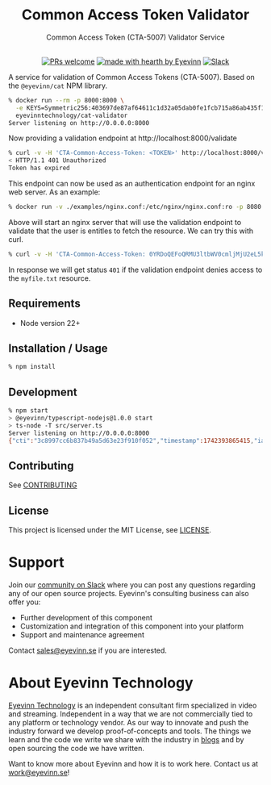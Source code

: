 <h1 align="center">
  Common Access Token Validator
</h1>

<div align="center">
  Common Access Token (CTA-5007) Validator Service
  <br />
</div>

<div align="center">
<br />

[![PRs welcome](https://img.shields.io/badge/PRs-welcome-ff69b4.svg?style=flat-square)](https://github.com/Eyevinn/cat-validator/issues?q=is%3Aissue+is%3Aopen+label%3A%22help+wanted%22)
[![made with hearth by Eyevinn](https://img.shields.io/badge/made%20with%20%E2%99%A5%20by-Eyevinn-59cbe8.svg?style=flat-square)](https://github.com/eyevinn)
[![Slack](http://slack.streamingtech.se/badge.svg)](http://slack.streamingtech.se)

</div>

A service for validation of Common Access Tokens (CTA-5007). Based on the `@eyevinn/cat` NPM library.

```bash
% docker run --rm -p 8000:8000 \
  -e KEYS=Symmetric256:403697de87af64611c1d32a05dab0fe1fcb715a86ab435f1ec99192d79569388 \
  eyevinntechnology/cat-validator
Server listening on http://0.0.0.0:8000
```

Now providing a validation endpoint at http://localhost:8000/validate

```bash
% curl -v -H 'CTA-Common-Access-Token: <TOKEN>' http://localhost:8000/validate
< HTTP/1.1 401 Unauthorized
Token has expired
```

This endpoint can now be used as an authentication endpoint for an nginx web server. As an example:

```bash
% docker run -v ./examples/nginx.conf:/etc/nginx/nginx.conf:ro -p 8080:80 -d nginx 
```

Above will start an nginx server that will use the validation endpoint to validate that the user is entitles to fetch the resource. We can try this with curl.

```bash
% curl -v -H 'CTA-Common-Access-Token: 0YRDoQEFoQRMU3ltbWV0cmljMjU2eL5kOTAxMDNhNzAxNjc2NTc5NjU3NjY5NmU2ZTAyNjU2YTZmNmU2MTczMDM2MzZmNmU2NTA0MWE2N2RhZDFiYzA2MWE2N2RhZDE0NDE5MDE0M2Q5MDEwM2E0MDAwMjA0Nzc2Mzc0NjEyZDYzNmY2ZDZkNmY2ZTJkNjE2MzYzNjU3MzczMmQ3NDZmNmI2NTZlMDExODc4MDIxODNjMDc1MDJlZDg5ZmRiNmY3NTViNjA5ZjdhMTdkNTY3ODI0M2IyWCBGB5EC1v2MiEiYl/tDzq6Wj9zM8Rn0Vfy5eWQ1G1Aevg==' http://localhost:8080/myfile.txt
```

In response we will get status `401` if the validation endpoint denies access to the `myfile.txt` resource.

## Requirements

- Node version 22+

## Installation / Usage

```bash
% npm install
```

## Development

```bash
% npm start
> @eyevinn/typescript-nodejs@1.0.0 start
> ts-node -T src/server.ts
Server listening on http://0.0.0.0:8000
{"cti":"3c8997cc6b837b49a5d63e23f910f052","timestamp":1742393865415,"iat":1742393858,"exp":1742393978,"sub":"jonas"}
```

## Contributing

See [CONTRIBUTING](CONTRIBUTING.md)

## License

This project is licensed under the MIT License, see [LICENSE](LICENSE).

# Support

Join our [community on Slack](http://slack.streamingtech.se) where you can post any questions regarding any of our open source projects. Eyevinn's consulting business can also offer you:

- Further development of this component
- Customization and integration of this component into your platform
- Support and maintenance agreement

Contact [sales@eyevinn.se](mailto:sales@eyevinn.se) if you are interested.

# About Eyevinn Technology

[Eyevinn Technology](https://www.eyevinntechnology.se) is an independent consultant firm specialized in video and streaming. Independent in a way that we are not commercially tied to any platform or technology vendor. As our way to innovate and push the industry forward we develop proof-of-concepts and tools. The things we learn and the code we write we share with the industry in [blogs](https://dev.to/video) and by open sourcing the code we have written.

Want to know more about Eyevinn and how it is to work here. Contact us at work@eyevinn.se!
